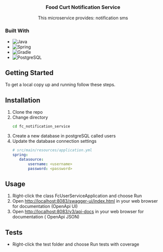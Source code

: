 <br />
<div align="center">
<h3 align="center">Food Curt Notification Service</h3>
  <p align="center">
    This microservice provides: notification sms
  </p>
</div>

### Built With

* ![Java](https://img.shields.io/badge/java-%23ED8B00.svg?style=for-the-badge&logo=java&logoColor=white)
* ![Spring](https://img.shields.io/badge/Spring-6DB33F?style=for-the-badge&logo=spring&logoColor=white)
* ![Gradle](https://img.shields.io/badge/Gradle-02303A.svg?style=for-the-badge&logo=Gradle&logoColor=white)
* ![PostgreSQL](https://img.shields.io/badge/PostgreSQL-00000F?style=for-the-badge&logo=postgresql&logoColor=white)

## Getting Started

To get a local copy up and running follow these steps.

## Installation

1. Clone the repo
2. Change directory
   ```sh
   cd fc_notification_service
   ```
3. Create a new database in postgreSQL called users
4. Update the database connection settings
   ```yml
   # src/main/resources/application.yml   
   spring:
      datasource:
          username: <username>
          password: <password>
   ```

## Usage

1. Right-click the class FcUserServiceApplication and choose Run
2. Open [http://localhost:8083/swagger-ui/index.html](http://localhost:8081/swagger-ui/index.html) in your web browser
   for documentation (OpenApi UI)
3. Open [http://localhost:8083/v3/api-docs](http://localhost:8081/v3/api-docs) in your web browser for documentation (
   OpenApi JSON)

## Tests

- Right-click the test folder and choose Run tests with coverage


